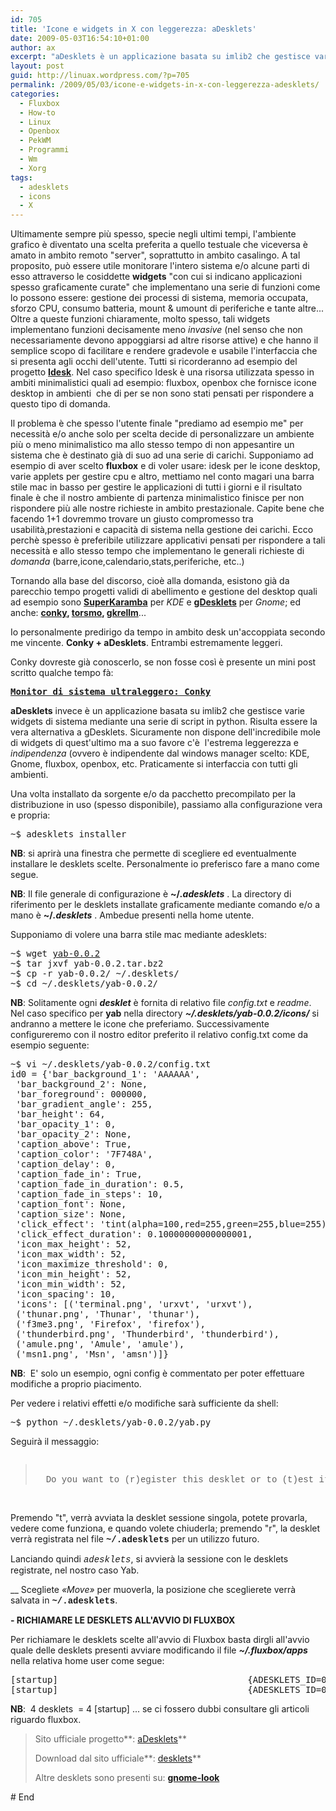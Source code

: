 ```yaml
---
id: 705
title: 'Icone e widgets in X con leggerezza: aDesklets'
date: 2009-05-03T16:54:10+01:00
author: ax
excerpt: "aDesklets è un applicazione basata su imlib2 che gestisce varie widgets di sistema mediante una serie di script in python. Risulta essere la vera alternativa a gDesklets. Sicuramente non dispone dell'incredibile mole di widgets di quest'ultimo ma a suo favore c'è  l'estrema leggerezza e indipendenza."
layout: post
guid: http://linuax.wordpress.com/?p=705
permalink: /2009/05/03/icone-e-widgets-in-x-con-leggerezza-adesklets/
categories:
  - Fluxbox
  - How-to
  - Linux
  - Openbox
  - PekWM
  - Programmi
  - Wm
  - Xorg
tags:
  - adesklets
  - icons
  - X
---
```

Ultimamente sempre più spesso, specie negli ultimi tempi, l'ambiente grafico è diventato una scelta preferita a quello testuale che viceversa è amato in ambito remoto "server", soprattutto in ambito casalingo. A tal proposito, può essere utile monitorare l'intero sistema e/o alcune parti di esso attraverso le cosiddette **widgets** "con cui si indicano applicazioni spesso graficamente curate" che implementano una serie di funzioni come lo possono essere: gestione dei processi di sistema, memoria occupata, sforzo CPU, consumo batteria, mount & umount di periferiche e tante altre... Oltre a queste funzioni chiaramente, molto spesso, tali widgets implementano funzioni decisamente meno _invasive_ (nel senso che non necessariamente devono appoggiarsi ad altre risorse attive) e che hanno il semplice scopo di facilitare e rendere gradevole e usabile l'interfaccia che si presenta agli occhi dell'utente. Tutti si ricorderanno ad esempio del progetto <a href="http://idesk.sourceforge.net/" target="_blank"><strong>Idesk</strong></a>. Nel caso specifico Idesk è una risorsa utilizzata spesso in ambiti minimalistici quali ad esempio: fluxbox, openbox che fornisce icone desktop in ambienti  che di per se non sono stati pensati per rispondere a questo tipo di domanda.

Il problema è che spesso l'utente finale "prediamo ad esempio me" per necessità e/o anche solo per scelta decide di personalizzare un ambiente più o meno minimalistico ma allo stesso tempo di non appesantire un sistema che è destinato già di suo ad una serie di carichi. Supponiamo ad esempio di aver scelto **fluxbox** e di voler usare: idesk per le icone desktop, varie applets per gestire cpu e altro, mettiamo nel conto magari una barra stile mac in basso per gestire le applicazioni di tutti i giorni e il risultato finale è che il nostro ambiente di partenza minimalistico finisce per non rispondere più alle nostre richieste in ambito prestazionale. Capite bene che facendo 1+1 dovremmo trovare un giusto compromesso tra usabilità,prestazioni e capacità di sistema nella gestione dei carichi. Ecco perchè spesso è preferibile utilizzare applicativi pensati per rispondere a tali necessità e allo stesso tempo che implementano le generali richieste di _domanda_ (barre,icone,calendario,stats,periferiche, etc..)

Tornando alla base del discorso, cioè alla domanda, esistono già da parecchio tempo progetti validi di abellimento e gestione del desktop quali ad esempio sono <a href="http://netdragon.sourceforge.net/" target="_blank"><strong>SuperKaramba</strong></a> per _KDE_ e <a href="http://www.gdesklets.de/" target="_blank"><strong>gDesklets</strong></a> per _Gnome_; ed anche: **<a href="http://conky.sourceforge.net/" target="_blank">conky</a>, <a href="http://torsmo.sourceforge.net/" target="_blank">torsmo</a>, <a href="http://www.gkrellm.net/" target="_blank">gkrellm</a>**...

Io personalmente predirigo da tempo in ambito desk un'accoppiata secondo me vincente. **Conky + aDesklets**. Entrambi estremamente leggeri.

Conky dovreste già conoscerlo, se non fosse così è presente un mini post scritto qualche tempo fà:

<pre><a href="http://linuax.wordpress.com/2009/01/03/monitor-di-sistema-ultraleggero-conky/" target="_blank"><strong>Monitor di sistema ultraleggero: Conky</strong></a></pre>

**aDesklets** invece è un applicazione basata su imlib2 che gestisce varie widgets di sistema mediante una serie di script in python. Risulta essere la vera alternativa a gDesklets. Sicuramente non dispone dell'incredibile mole di widgets di quest'ultimo ma a suo favore c'è  l'estrema leggerezza e _indipendenza_ (ovvero è indipendente dal windows manager scelto: KDE, Gnome, fluxbox, openbox, etc. Praticamente si interfaccia con tutti gli ambienti.

Una volta installato da sorgente e/o da pacchetto precompilato per la distribuzione in uso (spesso disponibile), passiamo alla configurazione vera e propria:

<pre>~$ adesklets_installer</pre>

**NB**: si aprirà una finestra che permette di scegliere ed eventualmente installare le desklets scelte. Personalmente io preferisco fare a mano come segue.

**NB**: Il file generale di configurazione è **~/**_**.adesklets**_ . La directory di riferimento per le desklets installate graficamente mediante comando e/o a mano è **~/**_**.desklets**_ . Ambedue presenti nella home utente.

Supponiamo di volere una barra stile mac mediante adesklets:

<pre>~$ wget <a href="http://prdownloads.sourceforge.net/adesklets/yab-0.0.2.tar.bz2?download" target="_blank">yab-0.0.2</a>
~$ tar jxvf yab-0.0.2.tar.bz2
~$ cp -r yab-0.0.2/ ~/.desklets/
~$ cd ~/.desklets/yab-0.0.2/</pre>

**NB**: Solitamente ogni **_desklet_** è fornita di relativo file _config.txt_ e _readme_. Nel caso specifico per **yab** nella directory _**~/.desklets/yab-0.0.2/icons/**_ si andranno a mettere le icone che preferiamo. Successivamente configureremo con il nostro editor preferito il relativo config.txt come da esempio seguente:

<pre>~$ vi ~/.desklets/yab-0.0.2/config.txt
id0 = {'bar_background_1': 'AAAAAA',
 'bar_background_2': None,
 'bar_foreground': 000000,
 'bar_gradient_angle': 255,
 'bar_height': 64,
 'bar_opacity_1': 0,
 'bar_opacity_2': None,
 'caption_above': True,
 'caption_color': '7F748A',
 'caption_delay': 0,
 'caption_fade_in': True,
 'caption_fade_in_duration': 0.5,
 'caption_fade_in_steps': 10,
 'caption_font': None,
 'caption_size': None,
 'click_effect': 'tint(alpha=100,red=255,green=255,blue=255);',
 'click_effect_duration': 0.10000000000000001,
 'icon_max_height': 52,
 'icon_max_width': 52,
 'icon_maximize_threshold': 0,
 'icon_min_height': 52,
 'icon_min_width': 52,
 'icon_spacing': 10,
 'icons': [('terminal.png', 'urxvt', 'urxvt'),
 ('thunar.png', 'Thunar', 'thunar'),
 ('f3me3.png', 'Firefox', 'firefox'),
 ('thunderbird.png', 'Thunderbird', 'thunderbird'),
 ('amule.png', 'Amule', 'amule'),
 ('msn1.png', 'Msn', 'amsn')]}</pre>

**NB**:  E' solo un esempio, ogni config è commentato per poter effettuare modifiche a proprio piacimento.

Per vedere i relativi effetti e/o modifiche sarà sufficiente da shell:

<pre>~$ python ~/.desklets/yab-0.0.2/yab.py</pre>

Seguirà il messaggio:

<pre><blockquote>
  <span style="font-family:courier new,courier;">Do you want to (r)egister this desklet or to (t)est it?</span>
</blockquote>
</pre>

Premendo "t", verrà avviata la desklet sessione singola, potete provarla, vedere come funziona, e quando volete chiuderla; premendo "r", la desklet verrà registrata nel file **<span style="font-family:courier new,courier;">~/.adesklets</span>** per un utilizzo futuro.

Lanciando quindi _<span style="font-family:courier new,courier;">adesklets</span>_, si avvierà la sessione con le desklets registrate, nel nostro caso Yab.

__ Scegliete _«Move»_ per muoverla, la posizione che sceglierete verrà salvata in **<span style="font-family:courier new,courier;">~/.adesklets</span>**.

**- RICHIAMARE LE DESKLETS ALL'AVVIO DI FLUXBOX**

Per richiamare le desklets scelte all'avvio di Fluxbox basta dirgli all'avvio quale delle desklets presenti avviare modificando il file _**~/.fluxbox/apps**_ nella relativa home user come segue:

<pre>[startup]                                    {ADESKLETS_ID=0 python /home/a/.desklets/yab-0.0.2/yab.py}
[startup]                                    {ADESKLETS_ID=0 python /home/a/.desklets/weatherforecast-0.2.1/weatherforecast.py}</pre>

**NB**:  4 desklets  = 4 [startup] ... se ci fossero dubbi consultare gli articoli riguardo fluxbox.

> Sito ufficiale progetto**: <a href="http://adesklets.sourceforge.net/" target="_blank">aDesklets</a>**
> 
> Download dal sito ufficiale**: <a href="http://adesklets.sourceforge.net/desklets.html" target="_blank">desklets</a>**
> 
> Altre desklets sono presenti su: **<a href="http://www.gnome-look.org" target="_blank">gnome-look</a>**

\# End